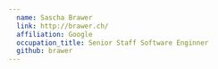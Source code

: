 ```yaml
---
  name: Sascha Brawer
  link: http://brawer.ch/
  affiliation: Google
  occupation_title: Senior Staff Software Enginner
  github: brawer
---
```

